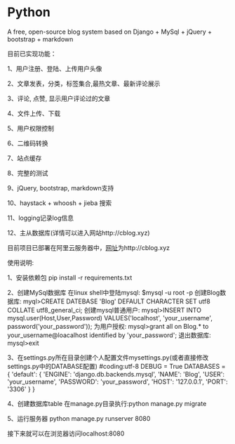 # Python
A free, open-source blog system based on Django + MySql + jQuery + bootstrap + markdown

目前已实现功能：

1、用户注册、登陆、上传用户头像

2、文章发表，分类，标签集合,最热文章、最新评论展示

3、评论, 点赞, 显示用户评论过的文章

4、文件上传、下载

5、用户权限控制

6、二维码转换

7、站点缓存

8、完整的测试

9、jQuery, bootstrap, markdown支持

10、haystack + whoosh + jieba 搜索

11、logging记录log信息

12、主从数据库(详情可以进入网站http://cblog.xyz)

目前项目已部署在阿里云服务器中，<a href='http://cblog.xyz' target='_blank'>网址</a>为http://cblog.xyz



使用说明:

1、安装依赖包
   pip install -r requirements.txt
   
2、创建MySql数据库
   在linux shell中登陆mysql: $mysql -u root -p
   创建Blog数据库:           myql>CREATE DATEBASE 'Blog'  DEFAULT CHARACTER SET utf8 COLLATE utf8_general_ci;
   创建mysql普通用户:        mysql>INSERT INTO mysql.user(Host,User,Password) VALUES('localhost', 'your_username', password('your_password'));
   为用户授权:               mysql>grant all on Blog.* to your_username@loacalhost identified by 'your_password';
   退出数据库:               mysql>exit
   
3、在settings.py所在目录创建个人配置文件mysettings.py(或者直接修改settings.py中的DATABASE配置)
   #coding:utf-8
   DEBUG = True
   DATABASES = {
       'default': {
           'ENGINE': 'django.db.backends.mysql',
           'NAME': 'Blog',
           'USER': 'your_username',
           'PASSWORD': 'your_password',
           'HOST': '127.0.0.1',
           'PORT': '3306'
        }
   }
   
4、创建数据库table
   在manage.py目录执行:python manage.py migrate
   
5、运行服务器
   python manage.py runserver 8080
   
接下来就可以在浏览器访问localhost:8080
